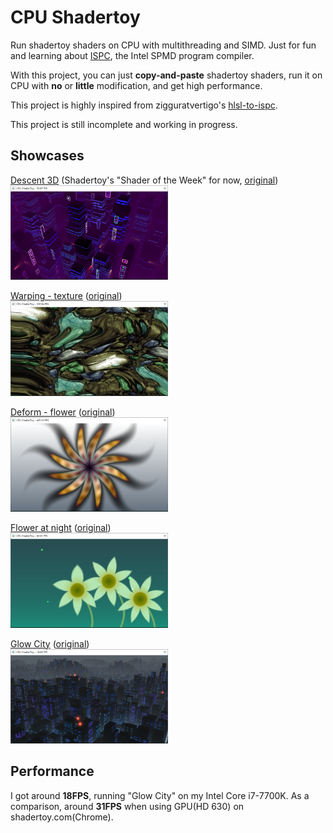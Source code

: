 # CPU Shadertoy
Run shadertoy shaders on CPU with multithreading and SIMD. Just for fun and learning about [ISPC](https://ispc.github.io/), the Intel SPMD program compiler.

With this project, you can just **copy-and-paste** shadertoy shaders, run it on CPU with **no** or **little** modification, and get high performance.

This project is highly inspired from zigguratvertigo's [hlsl-to-ispc](https://github.com/zigguratvertigo/hlsl-to-ispc).

This project is still incomplete and working in progress.

## Showcases

[Descent 3D](https://github.com/re-esper/CPUShadertoy/blob/master/program_descent3d.ispc) (Shadertoy's "Shader of the Week" for now,  [original](https://www.shadertoy.com/view/wdfGW4))  
<img src="https://github.com/re-esper/CPUShadertoy/blob/master/screenshot/descent.png" width="50%" height="50%">

[Warping - texture](https://github.com/re-esper/CPUShadertoy/blob/master/program_warptexture.ispc) ([original](https://www.shadertoy.com/view/Xsl3zn))  
<img src="https://github.com/re-esper/CPUShadertoy/blob/master/screenshot/texture.png" width="50%" height="50%">

[Deform - flower](https://github.com/re-esper/CPUShadertoy/blob/master/program_flower.ispc) ([original](https://www.shadertoy.com/view/4dX3Rn))  
<img src="https://github.com/re-esper/CPUShadertoy/blob/master/screenshot/flower.png" width="50%" height="50%">

[Flower at night](https://github.com/re-esper/CPUShadertoy/blob/master/program_flower2.ispc) ([original](https://www.shadertoy.com/view/4lSXzR))  
<img src="https://github.com/re-esper/CPUShadertoy/blob/master/screenshot/flower2.png" width="50%" height="50%">

[Glow City](https://github.com/re-esper/CPUShadertoy/blob/master/program_city.ispc) ([original](https://www.shadertoy.com/view/XlsyWB))  
<img src="https://github.com/re-esper/CPUShadertoy/blob/master/screenshot/city.png" width="50%" height="50%">

## Performance

I got around **18FPS**, running "Glow City" on my Intel Core i7-7700K. As a comparison, around **31FPS** when using GPU(HD 630) on shadertoy.com(Chrome).
